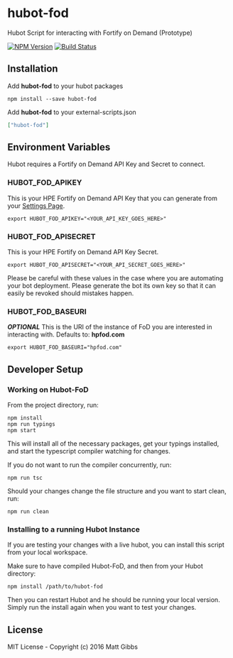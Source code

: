 # hubot-fod
Hubot Script for interacting with Fortify on Demand (Prototype)

[![NPM Version](https://img.shields.io/npm/v/hubot-fod.svg)](https://www.npmjs.com/package/hubot-fod)
[![Build Status](https://travis-ci.org/mtgibbs/hubot-fod.svg?branch=master)](https://travis-ci.org/mtgibbs/hubot-fod)

## Installation

Add **hubot-fod** to your hubot packages

```
npm install --save hubot-fod
```

Add **hubot-fod** to your external-scripts.json

```json
["hubot-fod"]
```

## Environment Variables

Hubot requires a Fortify on Demand API Key and Secret to connect.

### HUBOT_FOD_APIKEY

This is your HPE Fortify on Demand API Key that you can generate from your [Settings Page](https://hpfod.com/Admin/Settings#api).

```
export HUBOT_FOD_APIKEY="<YOUR_API_KEY_GOES_HERE>"
```

### HUBOT_FOD_APISECRET

This is your HPE Fortify on Demand API Key Secret.

```
export HUBOT_FOD_APISECRET="<YOUR_API_SECRET_GOES_HERE>"
```

Please be careful with these values in the case where you are automating your bot deployment.  Please generate the bot its own key so that it can easily be revoked should mistakes happen.

### HUBOT_FOD_BASEURI

***OPTIONAL*** This is the URI of the instance of FoD you are interested in interacting with.  Defaults to: **hpfod.com**

```
export HUBOT_FOD_BASEURI="hpfod.com"
```

## Developer Setup

### Working on Hubot-FoD

From the project directory, run:

```
npm install
npm run typings
npm start
```

This will install all of the necessary packages, get your typings installed, and start the typescript compiler watching for changes.

If you do not want to run the compiler concurrently, run:

```
npm run tsc
```

Should your changes change the file structure and you want to start clean, run:

```
npm run clean
```

### Installing to a running Hubot Instance

If you are testing your changes with a live hubot, you can install this script from your local workspace.

Make sure to have compiled Hubot-FoD, and then from your Hubot directory:

```
npm install /path/to/hubot-fod
```

Then you can restart Hubot and he should be running your local version.  Simply run the install again when you want to test your changes.

## License

MIT License - Copyright (c) 2016 Matt Gibbs
